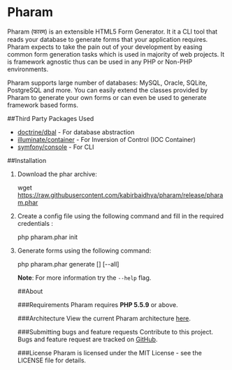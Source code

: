 Pharam
======
Pharam (फारम) is an extensible HTML5 Form Generator. It it a CLI tool that reads your database to generate forms that your application requires. Pharam expects to take the pain out of your development by easing common form generation tasks which is used in majority of web projects. It is framework agnostic thus can be used in any PHP or Non-PHP environments.

Pharam supports large number of databases: MySQL, Oracle, SQLite, PostgreSQL and more. You can easily extend the classes provided by Pharam to generate your own forms or can even be used to generate framework based forms.

##Third Party Packages Used

* [doctrine/dbal](https://github.com/doctrine/dbal) - For database abstraction
* [illuminate/container](https://github.com/illuminate/container) - For Inversion of Control (IOC Container)
* [symfony/console](https://github.com/symfony/console) - For CLI

##Installation

1) Download the phar archive:

    wget https://raw.githubusercontent.com/kabirbaidhya/pharam/release/pharam.phar
    
2) Create a config file using the following command and fill in the required credentials :

    php pharam.phar init
    
3) Generate forms using the following command:

    php pharam.phar generate [<table>] [--all]

**Note**: For more information try the `--help` flag.

##About

###Requirements
Pharam requires **PHP 5.5.9** or above.

###Architecture
View the current Pharam architecture [here](https://raw.githubusercontent.com/kabirbaidhya/pharam/master/image/pharam.png).

###Submitting bugs and feature requests
Contribute to this project. Bugs and feature request are tracked on [GitHub](https://github.com/kabirbaidhya/pharam/issues).

###License
Pharam is licensed under the MIT License - see the LICENSE file for details.
